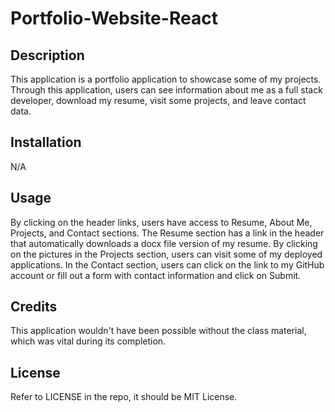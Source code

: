 # Portfolio-Website-React

## Description

This application is a portfolio application to showcase some of my projects. Through this application, users can see information about me as a full stack developer, download my resume, visit some projects, and leave contact data.
 
## Installation

N/A

## Usage

By clicking on the header links, users have access to Resume, About Me, Projects, and Contact sections. The Resume section has a link in the header that automatically downloads a docx file version of my resume. By clicking on the pictures in the Projects section, users can visit some of my deployed applications. In the Contact section, users can click on the link to my GitHub account or fill out a form with contact information and click on Submit.

## Credits

This application wouldn't have been possible without the class material, which was vital during its completion.

## License

Refer to LICENSE in the repo, it should be MIT License.
